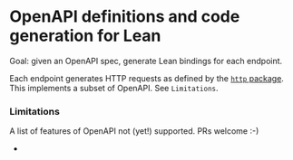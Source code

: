 # OpenAPI definitions and code generation for Lean 

Goal: given an OpenAPI spec, generate Lean bindings for each endpoint.

Each endpoint generates HTTP requests as defined by the
[`http` package](https://github.com/JamesGallicchio/).
This implements a subset of OpenAPI. See `Limitations`.

### Limitations

A list of features of OpenAPI not (yet!) supported. PRs welcome :-)

- 
